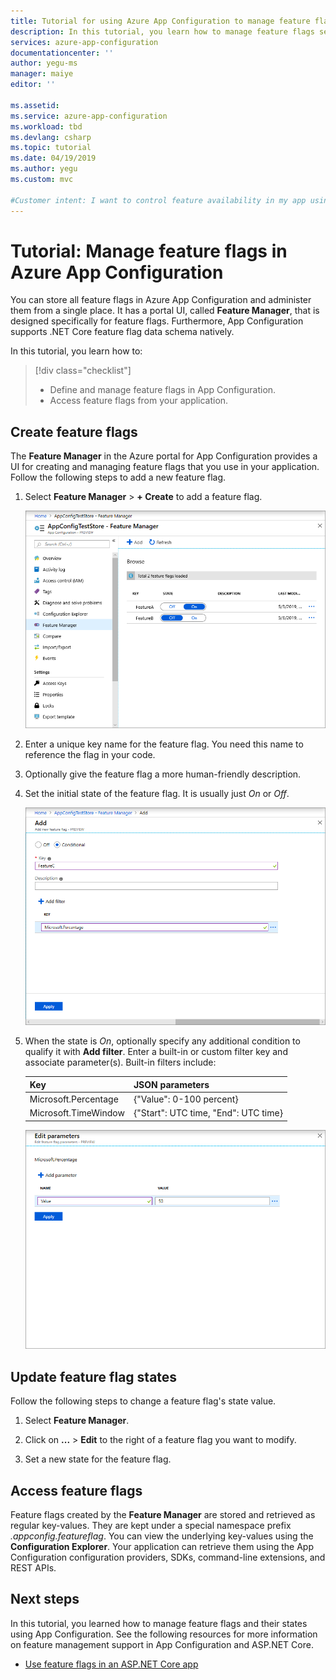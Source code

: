```yaml
---
title: Tutorial for using Azure App Configuration to manage feature flags | Microsoft Docs
description: In this tutorial, you learn how to manage feature flags separately from your application using Azure App Configuration
services: azure-app-configuration
documentationcenter: ''
author: yegu-ms
manager: maiye
editor: ''

ms.assetid: 
ms.service: azure-app-configuration
ms.workload: tbd
ms.devlang: csharp
ms.topic: tutorial
ms.date: 04/19/2019
ms.author: yegu
ms.custom: mvc

#Customer intent: I want to control feature availability in my app using App Configuration.
---
```

# Tutorial: Manage feature flags in Azure App Configuration

You can store all feature flags in Azure App Configuration and administer them from a single place. It has a portal UI, called **Feature Manager**, that is designed specifically for feature flags. Furthermore, App Configuration supports .NET Core feature flag data schema natively.

In this tutorial, you learn how to:

> [!div class="checklist"]
> * Define and manage feature flags in App Configuration.
> * Access feature flags from your application.

## Create feature flags

The **Feature Manager** in the Azure portal for App Configuration provides a UI for creating and managing feature flags that you use in your application. Follow the following steps to add a new feature flag.

1. Select **Feature Manager** > **+ Create** to add a feature flag.

    ![Feature flag list](./media/azure-app-configuration-feature-flags.png)

2. Enter a unique key name for the feature flag. You need this name to reference the flag in your code.

3. Optionally give the feature flag a more human-friendly description.

4. Set the initial state of the feature flag. It is usually just *On* or *Off*.

    ![Feature flag create](./media/azure-app-configuration-feature-flag-create.png)

5. When the state is *On*, optionally specify any additional condition to qualify it with **Add filter**. Enter a built-in or custom filter key and associate parameter(s). Built-in filters include:

    | Key | JSON parameters |
    |---|---|
    | Microsoft.Percentage | {"Value": 0-100 percent} |
    | Microsoft.TimeWindow | {"Start": UTC time, "End": UTC time} |

    ![Feature flag filter](./media/azure-app-configuration-feature-flag-filter.png)

## Update feature flag states

Follow the following steps to change a feature flag's state value.

1. Select **Feature Manager**.

2. Click on **...** > **Edit** to the right of a feature flag you want to modify.

3. Set a new state for the feature flag.

## Access feature flags

Feature flags created by the **Feature Manager** are stored and retrieved as regular key-values. They are kept under a special namespace prefix *.appconfig.featureflag*. You can view the underlying key-values using the **Configuration Explorer**. Your application can retrieve them using the App Configuration configuration providers, SDKs, command-line extensions, and REST APIs.

## Next steps

In this tutorial, you learned how to manage feature flags and their states using App Configuration. See the following resources for more information on feature management support in App Configuration and ASP.NET Core.

* [Use feature flags in an ASP.NET Core app](./use-feature-flags-dotnet-core.md)
